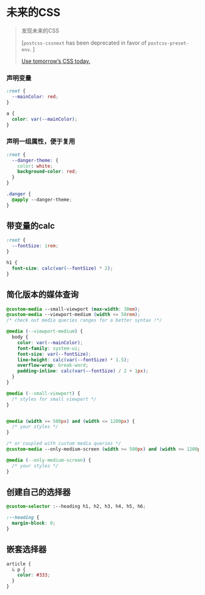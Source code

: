 # 未来的CSS

> 发现未来的CSS
>
> [`postcss-cssnext` has been deprecated in favor of `postcss-preset-env`. ]
>
> [Use tomorrow’s CSS today.](https://preset-env.cssdb.org/)

### 声明变量

```css
:root {
  --mainColor: red;
}

a {
  color: var(--mainColor);
}
```

### 声明一组属性，便于复用

```css
:root {
  --danger-theme: {
    color: white;
    background-color: red;
  }
}

.danger {
  @apply --danger-theme;
}
```

## 带变量的calc

```css
:root {
  --fontSize: 1rem;
}

h1 {
  font-size: calc(var(--fontSize) * 2);
}
```

## 简化版本的媒体查询

```css
@custom-media --small-viewport (max-width: 30em);
@custom-media --viewport-medium (width <= 50rem);
/* check out media queries ranges for a better syntax !*/

@media (--viewport-medium) {
  body {
    color: var(--mainColor);
    font-family: system-ui;
    font-size: var(--fontSize);
    line-height: calc(var(--fontSize) * 1.5);
    overflow-wrap: break-word;
    padding-inline: calc(var(--fontSize) / 2 + 1px);
  }
}

@media (--small-viewport) {
  /* styles for small viewport */
}


@media (width >= 500px) and (width <= 1200px) {
  /* your styles */
}

/* or coupled with custom media queries */
@custom-media --only-medium-screen (width >= 500px) and (width <= 1200px);

@media (--only-medium-screen) {
  /* your styles */
}
```

## 创建自己的选择器

```css
@custom-selector :--heading h1, h2, h3, h4, h5, h6;

:--heading {
  margin-block: 0;
}
```

## 嵌套选择器

```css
article {
  & p {
    color: #333;
  }
}

```

